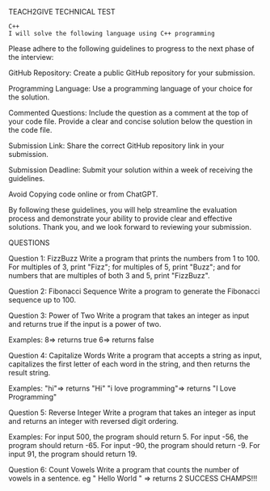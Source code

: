 TEACH2GIVE TECHNICAL TEST

```
C++
I will solve the following language using C++ programming
```


Please adhere to the following guidelines to progress to the next phase of the
interview:


GitHub Repository:
Create a public GitHub repository for your submission.


Programming Language:
Use a programming language of your choice for the solution.


Commented Questions:
Include the question as a comment at the top of your code file.
Provide a clear and concise solution below the question in the code file.


Submission Link:
Share the correct GitHub repository link in your submission.


Submission Deadline:
Submit your solution within a week of receiving the guidelines.


Avoid Copying code online or from ChatGPT.


By following these guidelines, you will help streamline the evaluation process and
demonstrate your ability to provide clear and effective solutions. Thank you, and
we look forward to reviewing your submission.


QUESTIONS

Question 1: FizzBuzz
Write a program that prints the numbers from 1 to 100. For multiples of 3, print "Fizz"; for
multiples of 5, print "Buzz"; and for numbers that are multiples of both 3 and 5, print
"FizzBuzz".


Question 2: Fibonacci Sequence
Write a program to generate the Fibonacci sequence up to 100.


Question 3: Power of Two
Write a program that takes an integer as input and returns true if the input is a power of two.

Examples:
8=> returns true
6=> returns false


Question 4: Capitalize Words
Write a program that accepts a string as input, capitalizes the first letter of each word in the
string, and then returns the result string.

Examples:
"hi"=> returns "Hi"
"i love programming"=> returns "I Love Programming"


Question 5: Reverse Integer
Write a program that takes an integer as input and returns an integer with reversed digit
ordering.

Examples:
For input 500, the program should return 5.
For input -56, the program should return -65.
For input -90, the program should return -9.
For input 91, the program should return 19.


Question 6: Count Vowels
Write a program that counts the number of vowels in a sentence.
eg " Hello World " => returns 2
SUCCESS CHAMPS!!!
